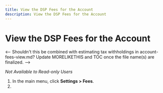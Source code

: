 ```yaml
---
title: View the DSP Fees for the Account
description: View the DSP Fees for the Account
---
```


# View the DSP Fees for the Account

<-- Shouldn't this be combined with estimating tax withholdings in account-fees-view.md? Update MORELIKETHIS and TOC once the file name(s) are finalized. -->

*Not Available to Read-only Users*

1. In the main menu, click **Settings > Fees**.
1. 

<!--
>[!MORELIKETHIS]
>
>* [Estimate Tax Withholdings for the Account](/help/dsp/admin/tax-withholdings.md)
-->
